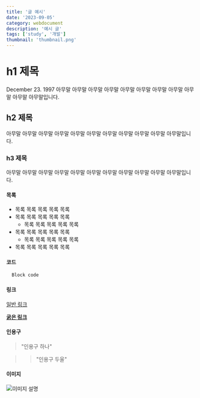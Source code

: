```yaml
---
title: '글 예시'
date: '2023-09-05'
category: webdocument
description: '예시 글'
tags: ['study', '개발']
thumbnail: 'thumbnail.png'
---
```


# h1 제목
December 23. 1997
아무말 아무말 아무말 아무말 아무말 아무말 아무말 아무말 아무말 아무말 아무말입니다.

## h2 제목
아무말 아무말 아무말 아무말 아무말 아무말 아무말 아무말 아무말 아무말 아무말입니다.

### h3 제목
아무말 아무말 아무말 아무말 아무말 아무말 아무말 아무말 아무말 아무말 아무말입니다.


#### 목록

- 목록 목록 목록 목록 목록
- 목록 목록 목록 목록 목록
  - 목록 목록 목록 목록 목록
- 목록 목록 목록 목록 목록
  - 목록 목록 목록 목록 목록
- 목록 목록 목록 목록 목록


#### 코드
```js
  Block code
```


#### 링크


[일반 링크](https://github.com/sunhoh)

[**굵은 링크**](https://github.com/sunhoh)




#### 인용구

> "인용구 하나"

>> "인용구 두울"



#### 이미지
![이미지 설명](/images/posts/example/thumbnail.png)



